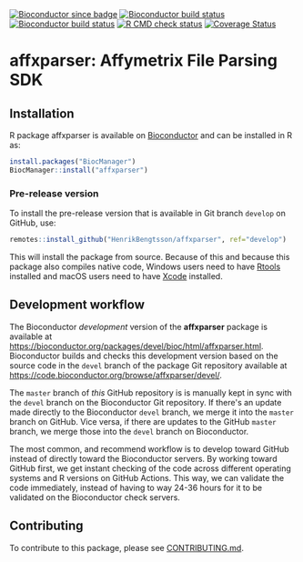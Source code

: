 <div id="badges"><!-- pkgdown markup -->
<a href="https://bioconductor.org/packages/affxparser/"><img border="0" src="https://bioconductor.org/shields/years-in-bioc/affxparser.svg" alt="Bioconductor since badge"/></a> <a href="https://bioconductor.org/checkResults/release/bioc-LATEST/affxparser/"><img border="0" src="https://bioconductor.org/shields/build/release/bioc/affxparser.svg" alt="Bioconductor build status"/></a> <a href="https://bioconductor.org/checkResults/devel/bioc-LATEST/affxparser/"><img border="0" src="https://bioconductor.org/shields/build/devel/bioc/affxparser.svg" alt="Bioconductor build status"/></a> <a href="https://github.com/HenrikBengtsson/affxparser/actions?query=workflow%3AR-CMD-check"><img border="0" src="https://github.com/HenrikBengtsson/affxparser/actions/workflows/R-CMD-check.yaml/badge.svg?branch=develop" alt="R CMD check status"/></a>     <a href="https://app.codecov.io/gh/HenrikBengtsson/affxparser"><img border="0" src="https://codecov.io/gh/HenrikBengtsson/affxparser/branch/develop/graph/badge.svg" alt="Coverage Status"/></a> 
</div>

# affxparser: Affymetrix File Parsing SDK 


## Installation

R package affxparser is available on [Bioconductor](https://www.bioconductor.org/packages/devel/bioc/html/affxparser.html) and can be installed in R as:

```r
install.packages("BiocManager")
BiocManager::install("affxparser")
```


### Pre-release version

To install the pre-release version that is available in Git branch `develop` on GitHub, use:
```r
remotes::install_github("HenrikBengtsson/affxparser", ref="develop")
```
This will install the package from source.  Because of this and because this package also compiles native code, Windows users need to have [Rtools](https://cran.r-project.org/bin/windows/Rtools/) installed and macOS users need to have [Xcode](https://developer.apple.com/xcode/) installed.


## Development workflow

The Bioconductor _development_ version of the **affxparser** package
is available at
<https://bioconductor.org/packages/devel/bioc/html/affxparser.html>. Bioconductor
builds and checks this development version based on the source code in
the `devel` branch of the package Git repository available at
<https://code.bioconductor.org/browse/affxparser/devel/>.

The `master` branch of _this_ GitHub repository is is manually kept in
sync with the `devel` branch on the Bioconductor Git repository.  If
there's an update made directly to the Bioconductor `devel` branch, we
merge it into the `master` branch on GitHub. Vice versa, if there are
updates to the GitHub `master` branch, we merge those into the `devel`
branch on Bioconductor.

The most common, and recommend workflow is to develop toward GitHub
instead of directly toward the Bioconductor servers.  By working
toward GitHub first, we get instant checking of the code across
different operating systems and R versions on GitHub Actions.  This
way, we can validate the code immediately, instead of having to way
24-36 hours for it to be validated on the Bioconductor check servers.


<!-- pkgdown-drop-below -->


## Contributing

To contribute to this package, please see
[CONTRIBUTING.md](CONTRIBUTING.md).

